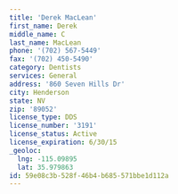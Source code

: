 ```yaml
---
title: 'Derek MacLean'
first_name: Derek
middle_name: C
last_name: MacLean
phone: '(702) 567-5449'
fax: '(702) 450-5490'
category: Dentists
services: General
address: '860 Seven Hills Dr'
city: Henderson
state: NV
zip: '89052'
license_type: DDS
license_number: '3191'
license_status: Active
license_expiration: 6/30/15
_geoloc:
  lng: -115.09895
  lat: 35.979863
id: 59e08c3b-528f-46b4-b685-571bbe1d112a
---
```

